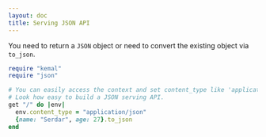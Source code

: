 ```yaml
---
layout: doc
title: Serving JSON API
---
```


You need to return a ```JSON``` object or need to convert the existing object via `to_json`.

```ruby
require "kemal"
require "json"

# You can easily access the context and set content_type like 'application/json'.
# Look how easy to build a JSON serving API.
get "/" do |env|
  env.content_type = "application/json"
  {name: "Serdar", age: 27}.to_json
end

```

